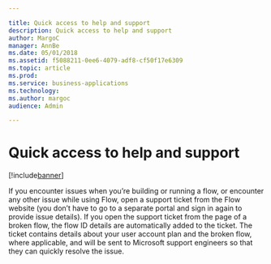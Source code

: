 ```yaml
---

title: Quick access to help and support
description: Quick access to help and support
author: MargoC
manager: AnnBe
ms.date: 05/01/2018
ms.assetid: f5088211-0ee6-4079-adf8-cf50f17e6309
ms.topic: article
ms.prod: 
ms.service: business-applications
ms.technology: 
ms.author: margoc
audience: Admin

---
```

#  Quick access to help and support




[!include[banner](../../../includes/banner.md)]

If you encounter issues when you’re building or running a flow, or encounter any
other issue while using Flow, open a support ticket from the Flow website (you
don’t have to go to a separate portal and sign in again to provide issue
details). If you open the support ticket from the page of a broken flow, the
flow ID details are automatically added to the ticket. The ticket contains
details about your user account plan and the broken flow, where applicable, and
will be sent to Microsoft support engineers so that they can quickly resolve the
issue.
